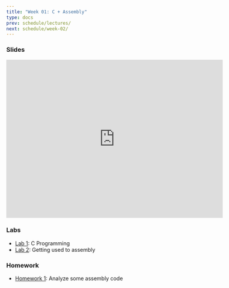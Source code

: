 ```yaml
---
title: "Week 01: C + Assembly"
type: docs
prev: schedule/lectures/
next: schedule/week-02/
---
```


### Slides

<iframe src="https://slides.com/chasekanipe/x86-assembly/embed" width="576" height="420" title="Week 1" scrolling="no" frameborder="0" webkitallowfullscreen mozallowfullscreen allowfullscreen></iframe>

### Labs

- [Lab 1](lab-1/): C Programming
- [Lab 2](lab-2/): Getting used to assembly

### Homework

- [Homework 1](hw/): Analyze some assembly code
